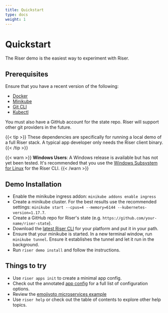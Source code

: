 ```yaml
---
title: Quickstart
type: docs
weight: 1
---
```


# Quickstart

The Riser demo is the easiest way to experiment with Riser.

## Prerequisites

Ensure that you have a recent version of the following:
- [Docker](https://www.docker.com/get-started)
- [Minikube](https://github.com/kubernetes/minikube)
- [Git CLI](https://git-scm.com/downloads)
- [Kubectl](https://github.com/kubernetes/kubectl)

You must also have a GitHub account for the state repo. Riser will support other git providers in the future.

{{< tip >}}
These dependencies are specifically for running a local demo of a full Riser stack. A typical app developer only needs the Riser client binary.
{{< /tip >}}

{{< warn >}}
**Windows Users**: A Windows release is available but has not yet been tested. It's recommended that you use the
[Windows Subsystem for Linux](https://docs.microsoft.com/en-us/windows/wsl/faq) for
the Riser CLI.
{{< /warn >}}

## Demo Installation

- Enable the minikube ingress addon: `minikube addons enable ingress`
- Create a minikube cluster. For the best results use the recommended settings: `minikube start --cpus=4 --memory=6144 --kubernetes-version=1.17.7`.
- Create a GitHub repo for Riser's state (e.g. `https://github.com/your-name/riser-state`).
- Download the [latest Riser CLI](https://github.com/riser-platform/riser/releases/) for your platform and put it in your path.
- Ensure that your minikube is started. In a new terminal window, run `minikube tunnel`. Ensure it establishes the tunnel and let it run in the background.
- Run `riser demo install` and follow the instructions.

## Things to try

- Use `riser apps init` to create a minimal app config.
- Check out the annotated [app config](https://github.com/riser-platform/riser/blob/main/examples/app.yaml) for a full list of configuration options.
- Review the [emojivoto microservices example](https://github.com/riser-platform/riser/blob/main/examples/emojivoto)
- Use `riser help` or check out the table of contents to explore other help topics.
